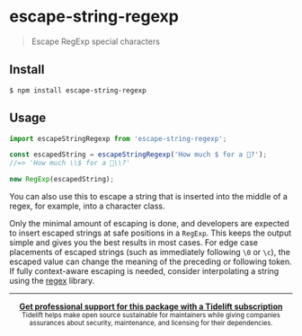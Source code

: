 # escape-string-regexp

> Escape RegExp special characters

## Install

```
$ npm install escape-string-regexp
```

## Usage

```js
import escapeStringRegexp from 'escape-string-regexp';

const escapedString = escapeStringRegexp('How much $ for a 🦄?');
//=> 'How much \\$ for a 🦄\\?'

new RegExp(escapedString);
```

You can also use this to escape a string that is inserted into the middle of a regex, for example, into a character class.

Only the minimal amount of escaping is done, and developers are expected to insert escaped strings at safe positions in a `RegExp`. This keeps the output simple and gives you the best results in most cases. For edge case placements of escaped strings (such as immediately following `\0` or `\c`), the escaped value can change the meaning of the preceding or following token. If fully context-aware escaping is needed, consider interpolating a string using the [regex](https://github.com/slevithan/regex#interpolating-escaped-strings) library.

---

<div align="center">
	<b>
		<a href="https://tidelift.com/subscription/pkg/npm-escape-string-regexp?utm_source=npm-escape-string-regexp&utm_medium=referral&utm_campaign=readme">Get professional support for this package with a Tidelift subscription</a>
	</b>
	<br>
	<sub>
		Tidelift helps make open source sustainable for maintainers while giving companies<br>assurances about security, maintenance, and licensing for their dependencies.
	</sub>
</div>
